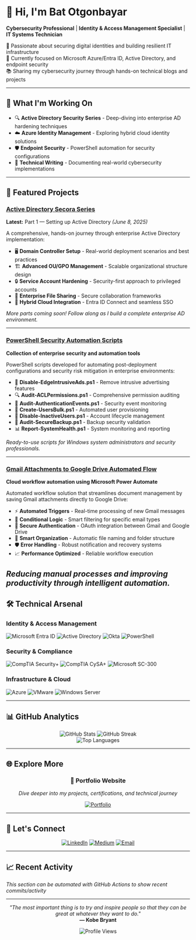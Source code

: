 # 👋 Hi, I'm Bat Otgonbayar

**Cybersecurity Professional** | **Identity & Access Management Specialist** | **IT Systems Technician**

🔐 Passionate about securing digital identities and building resilient IT infrastructure  
🎯 Currently focused on Microsoft Azure/Entra ID, Active Directory, and endpoint security  
📚 Sharing my cybersecurity journey through hands-on technical blogs and projects

---

## 🚀 What I'm Working On

- 🔍 **Active Directory Security Series** - Deep-diving into enterprise AD hardening techniques
- ☁️ **Azure Identity Management** - Exploring hybrid cloud identity solutions  
- 🛡️ **Endpoint Security** - PowerShell automation for security configurations
- 📝 **Technical Writing** - Documenting real-world cybersecurity implementations

---

## 🔐 Featured Projects

### [Active Directory Secora Series](https://medium.com/@botgonbayar/part-1-setting-up-active-directory-c59677048c92)
**Latest:** Part 1 — Setting up Active Directory *(June 8, 2025)*

A comprehensive, hands-on journey through enterprise Active Directory implementation:
- 🖥️ **Domain Controller Setup** - Real-world deployment scenarios and best practices
- 🏗️ **Advanced OU/GPO Management** - Scalable organizational structure design  
- 🔒 **Service Account Hardening** - Security-first approach to privileged accounts
- 📁 **Enterprise File Sharing** - Secure collaboration frameworks
- 🔄 **Hybrid Cloud Integration** - Entra ID Connect and seamless SSO

*More parts coming soon! Follow along as I build a complete enterprise AD environment.*

---

### [PowerShell Security Automation Scripts](https://github.com/botgonbayar/Active-Directory-Series/tree/main/scripts)
**Collection of enterprise security and automation tools**

PowerShell scripts developed for automating post-deployment configurations and security risk mitigation in enterprise environments:
- 🔧 **Disable-EdgeIntrusiveAds.ps1** - Remove intrusive advertising features
- 🔍 **Audit-ACLPermissions.ps1** - Comprehensive permission auditing
- 🔐 **Audit-AuthenticationEvents.ps1** - Security event monitoring
- 👥 **Create-UsersBulk.ps1** - Automated user provisioning
- 🚫 **Disable-InactiveUsers.ps1** - Account lifecycle management
- 💾 **Audit-SecureBackup.ps1** - Backup security validation
- 📊 **Report-SystemHealth.ps1** - System monitoring and reporting

*Ready-to-use scripts for Windows system administrators and security professionals.*

---

### [Gmail Attachments to Google Drive Automated Flow](https://medium.com/@botgonbayar/automatically-save-gmail-attachments-to-dropbox-via-power-automate-f09f9d5c9d12)
**Cloud workflow automation using Microsoft Power Automate**

Automated workflow solution that streamlines document management by saving Gmail attachments directly to Google Drive:
- ⚡ **Automated Triggers** - Real-time processing of new Gmail messages
- 🔄 **Conditional Logic** - Smart filtering for specific email types
- 🔐 **Secure Authentication** - OAuth integration between Gmail and Google Drive
- 📁 **Smart Organization** - Automatic file naming and folder structure
- 🛡️ **Error Handling** - Robust notification and recovery systems
- 📈 **Performance Optimized** - Reliable workflow execution

*Reducing manual processes and improving productivity through intelligent automation.*
---

## 🛠️ Technical Arsenal

### **Identity & Access Management**
![Microsoft Entra ID](https://img.shields.io/badge/-Microsoft%20Entra%20ID-0078D4?style=flat-square&logo=microsoft&logoColor=white)
![Active Directory](https://img.shields.io/badge/-Active%20Directory-0078D4?style=flat-square&logo=windows&logoColor=white)
![Okta](https://img.shields.io/badge/-Okta-007DC1?style=flat-square&logo=okta&logoColor=white)
![PowerShell](https://img.shields.io/badge/-PowerShell-5391FE?style=flat-square&logo=powershell&logoColor=white)

### **Security & Compliance**
![CompTIA Security+](https://img.shields.io/badge/-Security%2B-FF0000?style=flat-square&logo=comptia&logoColor=white)
![CompTIA CySA+](https://img.shields.io/badge/-CySA%2B-FF0000?style=flat-square&logo=comptia&logoColor=white)
![Microsoft SC-300](https://img.shields.io/badge/-SC--300-0078D4?style=flat-square&logo=microsoft&logoColor=white)

### **Infrastructure & Cloud**
![Azure](https://img.shields.io/badge/-Microsoft%20Azure-0078D4?style=flat-square&logo=microsoftazure&logoColor=white)
![VMware](https://img.shields.io/badge/-VMware-607078?style=flat-square&logo=vmware&logoColor=white)
![Windows Server](https://img.shields.io/badge/-Windows%20Server-0078D4?style=flat-square&logo=windows&logoColor=white)

---

## 📊 GitHub Analytics

<div align="center">
  <img src="https://github-readme-stats.vercel.app/api?username=botgonbayar&show_icons=true&theme=tokyonight&hide_border=true&count_private=true" alt="GitHub Stats" />
  <img src="https://github-readme-streak-stats.herokuapp.com/?user=botgonbayar&theme=tokyonight&hide_border=true" alt="GitHub Streak" />
</div>

<div align="center">
  <img src="https://github-readme-stats.vercel.app/api/top-langs/?username=botgonbayar&layout=compact&theme=tokyonight&hide_border=true" alt="Top Languages" />
</div>

---

## 🌐 Explore More

<div align="center">
  
### 🎨 **Portfolio Website**
*Dive deeper into my projects, certifications, and technical journey*

[![Portfolio](https://img.shields.io/badge/-🌐%20botgonbayar.github.io-1a1a1a?style=for-the-badge&logo=github&logoColor=white)](https://botgonbayar.github.io)

</div>

---

## 🤝 Let's Connect

<div align="center">
  
[![LinkedIn](https://img.shields.io/badge/-LinkedIn-0077B5?style=for-the-badge&logo=linkedin&logoColor=white)](https://linkedin.com/in/botgonbayar)
[![Medium](https://img.shields.io/badge/-Medium-12100E?style=for-the-badge&logo=medium&logoColor=white)](https://medium.com/@botgonbayar)
[![Email](https://img.shields.io/badge/-Email-D14836?style=for-the-badge&logo=gmail&logoColor=white)](mailto:batotgonbayar@proton.me)

</div>

---

## 📈 Recent Activity

<!--START_SECTION:activity-->
*This section can be automated with GitHub Actions to show recent commits/activity*
<!--END_SECTION:activity-->

---

<div align="center">
  
*"The most important thing is to try and inspire people so that they can be great at whatever they want to do."*  
**— Kobe Bryant**

![Profile Views](https://komarev.com/ghpvc/?username=botgonbayar&color=blueviolet&style=flat-square)

</div>
